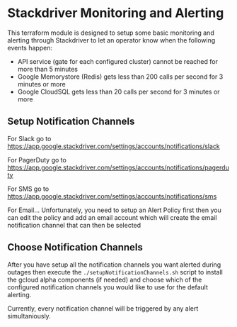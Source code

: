 # Stackdriver Monitoring and Alerting

This terraform module is designed to setup some basic monitoring and alerting through Stackdriver to let an operator know when the following events happen:
- API service (gate for each configured cluster) cannot be reached for more than 5 minutes
- Google Memorystore (Redis) gets less than 200 calls per second for 3 minutes or more
- Google CloudSQL gets less than 20 calls per second for 3 minutes or more

## Setup Notification Channels
For Slack go to 
https://app.google.stackdriver.com/settings/accounts/notifications/slack

For PagerDuty go to
https://app.google.stackdriver.com/settings/accounts/notifications/pagerduty

For SMS go to
https://app.google.stackdriver.com/settings/accounts/notifications/sms

For Email...
Unfortunately, you need to setup an Alert Policy first then you can edit the policy and add an email account which will create the email notification channel that can then be selected

## Choose Notification Channels
After you have setup all the notification channels you want alerted during outages then execute the `./setupNotificationChannels.sh` script to install the gcloud alpha components (if needed) and choose which of the configured notification channels you would like to use for the default alerting.

Currently, every notification channel will be triggered by any alert simultaniously.

